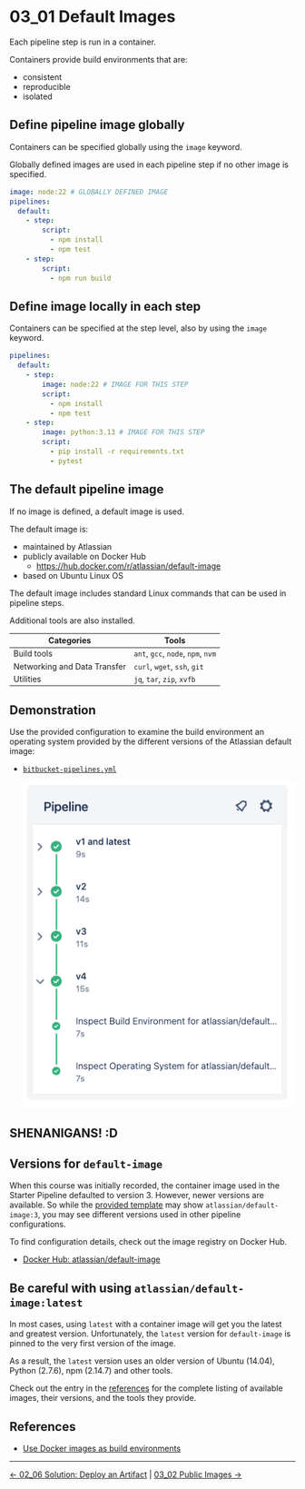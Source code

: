 # 03_01 Default Images

Each pipeline step is run in a container.

Containers provide build environments that are:

- consistent
- reproducible
- isolated

## Define pipeline image globally

Containers can be specified globally using the `image` keyword.

Globally defined images are used in each pipeline step if no other image is specified.

```yaml
image: node:22 # GLOBALLY DEFINED IMAGE
pipelines:
  default:
    - step:
        script:
          - npm install
          - npm test
    - step:
        script:
          - npm run build
```

## Define image locally in each step

Containers can be specified at the step level, also by using the `image` keyword.

```yaml
pipelines:
  default:
    - step:
        image: node:22 # IMAGE FOR THIS STEP
        script:
          - npm install
          - npm test
    - step:
        image: python:3.13 # IMAGE FOR THIS STEP
        script:
          - pip install -r requirements.txt
          - pytest
```

## The default pipeline image

If no image is defined, a default image is used.

The default image is:

- maintained by Atlassian
- publicly available on Docker Hub
  - https://hub.docker.com/r/atlassian/default-image
- based on Ubuntu Linux OS

The default image includes standard Linux commands that can be used in pipeline steps.

Additional tools are also installed.

| Categories                  | Tools                              |
|-----------------------------|------------------------------------|
|Build tools                  | `ant`, `gcc`, `node`, `npm`, `nvm` |
|Networking and Data Transfer | `curl`, `wget`, `ssh`, `git`       |
| Utilities                   | `jq`, `tar`, `zip`, `xvfb`         |

## Demonstration

Use the provided configuration to examine the build environment an operating system provided by the different versions of the Atlassian default image:

- [`bitbucket-pipelines.yml`](./bitbucket-pipelines.yml)

    ![](./images/SCR-20240602-slvw.png)

## SHENANIGANS! :D

## Versions for `default-image`
When this course was initially recorded, the container image used in the Starter Pipeline defaulted to version 3.  However, newer versions are available.  So while the [provided template](./bitbucket-pipelines.yml) may show `atlassian/default-image:3`, you may see different versions used in other pipeline configurations.

To find configuration details, check out the image registry on Docker Hub.

- [Docker Hub: atlassian/default-image](https://hub.docker.com/r/atlassian/default-image/tags)

## Be careful with using `atlassian/default-image:latest`

In most cases, using `latest` with a container image will get you the latest and greatest version.  Unfortunately, the `latest` version for `default-image` is pinned to the very first version of the image.

As a result, the `latest` version uses an older version of Ubuntu (14.04), Python (2.7.6), npm (2.14.7) and other tools.

Check out the entry in the [references](#references) for the complete listing of available images, their versions, and the tools they provide.

## References

- [Use Docker images as build environments ](https://support.atlassian.com/bitbucket-cloud/docs/use-docker-images-as-build-environments/)


<!-- FooterStart -->
---
[← 02_06 Solution: Deploy an Artifact](../../ch2_vars_artifacts/02_06_solution/README.md) | [03_02 Public Images →](../03_02_public_images/README.md)
<!-- FooterEnd -->
